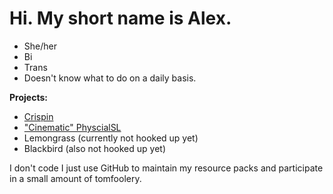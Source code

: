 # Hi. My short name is Alex. 

- She/her
- Bi 
- Trans
- Doesn't know what to do on a daily basis.

**Projects:**

- [Crispin](https://github.com/shortnamesalex/Crispin)
- ["Cinematic" PhyscialSL](https://github.com/shortnamesalex/Alexs-PhysicalSL)
- Lemongrass (currently not hooked up yet)
- Blackbird (also not hooked up yet)

I don't code I just use GitHub to maintain my resource packs and participate in a small amount of tomfoolery.
